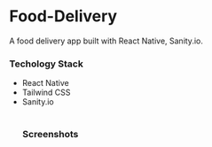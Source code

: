 # Food-Delivery
A food delivery app built with React Native, Sanity.io.

<h3>Techology Stack</h3>
<ul>
<li>React Native</li>
<li>Tailwind CSS</li>
<li>Sanity.io</li>
<br>
<h3>Screenshots</h3>
